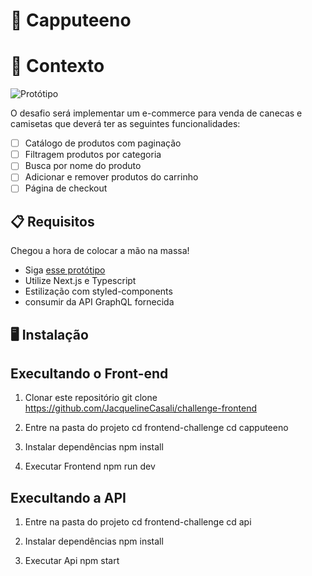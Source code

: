 # 🚀 Capputeeno


# 🧠 Contexto

![Protótipo](https://storage.googleapis.com/xesque-dev/challenge-images/prototipo.png?42)

O desafio será implementar um e-commerce para venda de canecas e camisetas que deverá ter as seguintes funcionalidades:
- [ ] Catálogo de produtos com paginação
- [ ] Filtragem produtos por categoria
- [ ] Busca por nome do produto
- [ ] Adicionar e remover produtos do carrinho
- [ ] Página de checkout

## 📋 Requisitos

Chegou a hora de colocar a mão na massa!

- Siga [esse protótipo](https://www.figma.com/file/rET9F2CeUEJdiVN7JRu993/E-commerce---capputeeno?node-id=680%3A6449)
- Utilize Next.js e Typescript
- Estilização com styled-components
- consumir da API GraphQL fornecida

## 🖥️ Instalação

## Execultando o Front-end

1. Clonar este repositório 
git clone https://github.com/JacquelineCasali/challenge-frontend

2. Entre na pasta do projeto
cd frontend-challenge
cd capputeeno

3. Instalar dependências
npm install

4. Executar Frontend
npm run dev

## Execultando  a API

1. Entre na pasta do projeto
cd frontend-challenge
cd api

2. Instalar dependências
npm install

3. Executar Api
npm start

